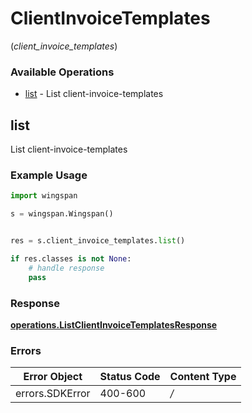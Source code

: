 # ClientInvoiceTemplates
(*client_invoice_templates*)

### Available Operations

* [list](#list) - List client-invoice-templates

## list

List client-invoice-templates

### Example Usage

```python
import wingspan

s = wingspan.Wingspan()


res = s.client_invoice_templates.list()

if res.classes is not None:
    # handle response
    pass
```


### Response

**[operations.ListClientInvoiceTemplatesResponse](../../models/operations/listclientinvoicetemplatesresponse.md)**
### Errors

| Error Object    | Status Code     | Content Type    |
| --------------- | --------------- | --------------- |
| errors.SDKError | 400-600         | */*             |
